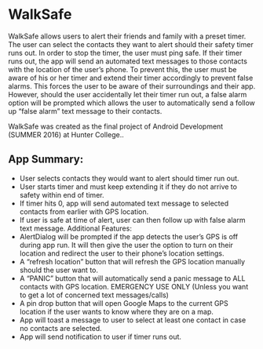 # WalkSafe

 WalkSafe allows users to alert their friends and family with a preset timer. The user can select the contacts they want to alert should their safety timer runs out. In order to stop the timer, the user must ping safe. If their timer runs out, the app will send an automated text messages to those contacts with the location of the user’s phone. To prevent this, the user must be aware of his or her timer and extend their timer accordingly to prevent false alarms. This forces the user to be aware of their surroundings and their app. However, should the user accidentally let their timer run out, a false alarm option will be prompted which allows the user to automatically send a follow up “false alarm” text message to their contacts.
 
 WalkSafe was created as the final project of Android Development (SUMMER 2016) at Hunter College.. 

## App Summary:
  * User selects contacts they would want to alert should timer run out.
  * User starts timer and must keep extending it if they do not arrive to safety within end of
  timer.
  * If timer hits 0, app will send automated text message to selected contacts from earlier
  with GPS location.
  * If user is safe at time of alert, user can then follow up with false alarm text message.
  Additional Features:
  * AlertDialog will be prompted if the app detects the user’s GPS is off during app run. It
  will then give the user the option to turn on their location and redirect the user to their
  phone’s location settings.
  * A “refresh location” button that will refresh the GPS location manually should the user
  want to.
  * A “PANIC” button that will automatically send a panic message to ALL contacts with 
  GPS location. EMERGENCY USE ONLY (Unless you want to get a lot of concerned text messages/calls)
  * A pin drop button that will open Google Maps to the current GPS location if the user
  wants to know where they are on a map.
  * App will toast a message to user to select at least one contact in case no contacts are
  selected.
  * App will send notification to user if timer runs out.
